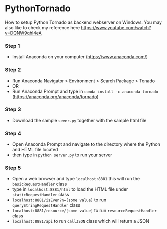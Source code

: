 # PythonTornado
How to setup Python Tornado as backend webserver on Windows. You may also like to check my reference here https://www.youtube.com/watch?v=DQNW9qhl4eA

### Step 1
- Install Anaconda on your computer (https://www.anaconda.com/)

### Step 2
- Run Anaconda Navigator > Environment > Search Package > Tonado
- OR
- Run Anaconda Prompt and type in `conda install -c anaconda tornado` (https://anaconda.org/anaconda/tornado)

### Step 3
- Download the sample `sever.py` together with the sample html file

### Step 4
- Open Anaconda Prompt and navigate to the directory where the Python and HTML file located
- then type in `python server.py` to run your server

### Step 5
- Open a web browser and type `localhost:8881` this will run the `basicRequestHandler` class
- type in `localhost:8881/html` to load the HTML file under `staticRequestHandler` class
- `localhost:8881/isEven?n=[some value]` to run `queryStringRequestHandler` class
- `localhost:8881/resource/[some value]` to run `resourceRequestHandler` class
- `localhost:8881/api` to run `callJSON` class which will return a JSON

